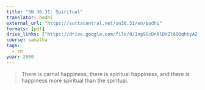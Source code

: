 ```yaml
---
title: "SN 36.31: Spiritual"
translator: bodhi
external_url: "https://suttacentral.net/sn36.31/en/bodhi"
formats: [pdf]
drive_links: ["https://drive.google.com/file/d/1ng9OcDrAlDHZl6OQqhbyA2-BLDhIG9pN"]
course: samatha
tags:
  - sn
year: 2000
---
```


> There is carnal happiness, there is spiritual happiness, and there is happiness more spiritual than the spiritual.
